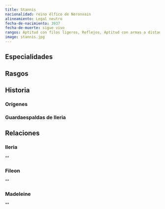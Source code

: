 ```yaml
---
title: Stannis
nacionalidad: reino élfico de Neronvain 
alineamiento: Legal neutro
fecha-de-nacimiento: 3937
fecha-de-muerte: sigue vivo
rangos: Aptitud con filos ligeros, Reflejos, Aptitud con armas a distancia
image: stannis.jpg
---
```


## Especialidades



## Rasgos



## Historia

### Orígenes



### Guardaespaldas de Ileria



## Relaciones

### Ileria

""

### Fileon

""

### Madeleine

""
